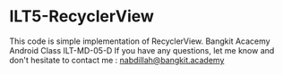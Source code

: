 # ILT5-RecyclerView

This code is simple implementation of RecyclerView.
Bangkit Acacemy Android Class ILT-MD-05-D
If you have any questions, let me know and don't hesitate to contact me : nabdillah@bangkit.academy
